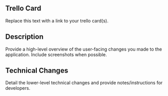 ## Trello Card

Replace this text with a link to your trello card(s).

## Description

Provide a high-level overview of the user-facing changes you made to the application. Include screenshots when possible.

## Technical Changes

Detail the lower-level technical changes and provide notes/instructions for developers.

